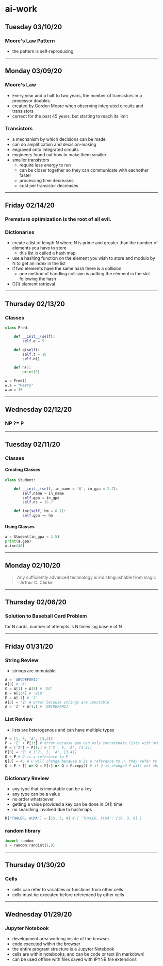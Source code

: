 # ai-work

## Tuesday 03/10/20

### Moore's Law Pattern
- the pattern is self-reproducing

-------------------------------------------------------------------

## Monday 03/09/20

### Moore's Law
- Every year and a half to two years, the number of transistors in a processor doubles.
- created by Gordon Moore when observing integrated circuits and transistors
- correct for the past 45 years, but starting to reach its limit

### Transistors
- a mechanism by which decisions can be made
- can do amplification and decision-making
- engraved onto integrated circuits
- engineers found out how to make them smaller
- smaller transistors
  - require less energy to run
  - can be closer together so they can communicate with eachother faster
  - processing time decreases
  - cost per transistor decreases
  
-------------------------------------------------------------------

## Friday 02/14/20

### Premature optimization is the root of all evil.

### Dictionaries
- create a list of length N where N is prime and greater than the number of elements you have to store
    - this list is called a hash map
- use a hashing function on the element you wish to store and modulo by N to get an index in the list
- if two elements have the same hash there is a collision
    - one method of handling collision is putting the element in the slot following the hash
- O(1) element retrieval

-------------------------------------------------------------------

## Thursday 02/13/20

### Classes
```python
class Fred:

    def __init__(self):
        self.a = 5

    def q(self):
        self.t = 18
        self.n()

    def n():
        print(5)

w = Fred()
w.a = "Harry"
w.m = 35
```

-------------------------------------------------------------------

## Wednesday 02/12/20

### NP ?= P

-------------------------------------------------------------------

## Tuesday 02/11/20

### Classes

#### Creating Classes
```python
class Student:

    def __init__(self, in_name = 'Q', in_gpa = 2.7):
        self.name = in_name
        self.gpa = in_gpa
        self.ns = 18.7

    def inc(self, hm = 0.1):
        self.gpa += hm
```

#### Using Classes
```python
a = Student(in_gpa = 2.5)
print(a.gpa)
a.inc(48)
```

-------------------------------------------------------------------

## Monday 02/10/20

> Any sufficiently advanced technology is indistinguishable from magic - Arthur C. Clarke

-------------------------------------------------------------------

## Thursday 02/06/20

### Solution to Baseball Card Problem
for N cards, number of attempts is N times log base e of N

-------------------------------------------------------------------

## Friday 01/31/20

### String Review
- strings are immutable
```python
A = 'ABCDEFGHIJ'
A[0] # 'A'
C = A[1] + A[3] # 'AD'
D = A[1:4] # 'BCD'
E = A[-1] # 'J'
A[0] = 'Z' # error because strings are immutable
A = 'Z' + A[1:] # 'ZBCDEFGHIJ'
```

### List Review
- lists are heterogenous and can have multiple types
```python
P = [1, 5, 'A', [3,4]]
P = 'Z' + P[1:] # error because you can only concatenate lists with other lists
P = ['Z'] + P[1:] # ['Z', 5, 'A', [3,4]]
P[0] = 'Z' # ['Z', 5, 'A', [3,4]]
Q = P # Q is a reference to P
Q[0] = 45 # P will change because Q is a reference to P, they refer to the same list
Q = P + [] or Q = P[:] or Q = P.copy() # if Q is changed P will not change, Q is not a reference to P
```

### Dictionary Review
- any type that is immutable can be a key
- any type can be a value
- no order whatsoever
- getting a value provided a key can be done in O(1) time
- no searching involved due to hashmaps
```python
D['THALER, ALMA'] = [15, 3, 0] # { 'THALER, ALMA': [15, 3, 0] }
```

### random library
```python
import random
x = random.randint(1,9)
```

-------------------------------------------------------------------

## Thursday 01/30/20

### Cells
- cells can refer to variables or functions from other cells
- cells must be executed before referenced by other cells

-------------------------------------------------------------------

## Wednesday 01/29/20

### Jupyter Notebook
- development area working inside of the browser
- code executed within the browser
- the entire program structure is a Jupyter Notebook
- cells are within notebooks, and can be code or text (in markdown)
- can be used offline with files saved with IPYNB file extensions